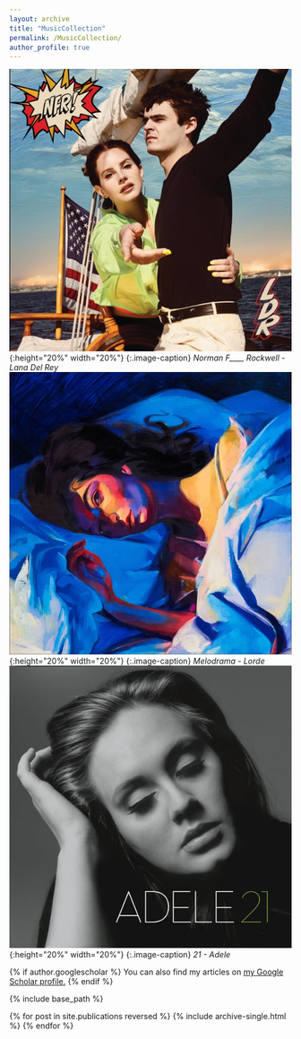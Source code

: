 ```yaml
---
layout: archive
title: "MusicCollection"
permalink: /MusicCollection/
author_profile: true
---
```




![](/images/Album/NFR.jpg){:height="20%" width="20%"} {:.image-caption} *Norman F____ Rockwell - Lana Del Rey* &nbsp; &nbsp;  ![](/images/Album/Melodrama.jpg){:height="20%" width="20%"} {:.image-caption} *Melodrama - Lorde* &nbsp; &nbsp;   ![](/images/Album/21.jpg){:height="20%" width="20%"} {:.image-caption} *21 - Adele*
<!-- <br />Norman Fxxxxx Rockwell &nbsp; &nbsp; &nbsp; &nbsp; &nbsp; &nbsp; &nbsp; &nbsp; Melodrama &nbsp; &nbsp; &nbsp; &nbsp; &nbsp; &nbsp; &nbsp; &nbsp; 21
<br />Lana Del Rey &nbsp; &nbsp; &nbsp; &nbsp; &nbsp; &nbsp; &nbsp; &nbsp; Lorde &nbsp; &nbsp; &nbsp; &nbsp; &nbsp; &nbsp; &nbsp; &nbsp; Adele  -->

<!-- | [![](/images/Album/NFR.jpg){:height="20%" width="20%"}] | [![](/images/Album/Melodrama.jpg){:height="20%" width="20%"}] | [![](/images/Album/21.jpg){:height="20%" width="20%"}] |
|:---:|:---:|:---:|
|Norman F___ Rockwell!| Melodrama | 21 |
|Lana Del Rey | Lorde | Adele | -->

{% if author.googlescholar %}
  You can also find my articles on <u><a href="{{author.googlescholar}}">my Google Scholar profile</a>.</u>
{% endif %}

{% include base_path %}

{% for post in site.publications reversed %}
  {% include archive-single.html %}
{% endfor %}
